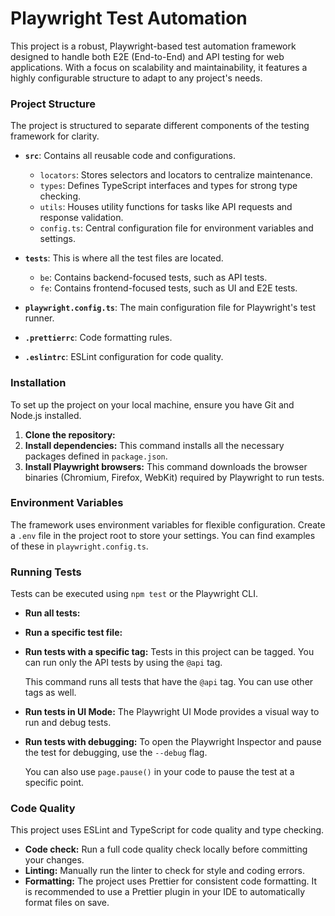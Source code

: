 # Playwright Test Automation

This project is a robust, Playwright-based test automation framework designed to handle both E2E (End-to-End) and API testing for web applications. With a focus on scalability and maintainability, it features a highly configurable structure to adapt to any project's needs.

### Project Structure

The project is structured to separate different components of the testing framework for clarity.

-   **`src`**: Contains all reusable code and configurations.

    -   `locators`: Stores selectors and locators to centralize maintenance.
    -   `types`: Defines TypeScript interfaces and types for strong type checking.
    -   `utils`: Houses utility functions for tasks like API requests and response validation.
    -   `config.ts`: Central configuration file for environment variables and settings.

-   **`tests`**: This is where all the test files are located.

    -   `be`: Contains backend-focused tests, such as API tests.
    -   `fe`: Contains frontend-focused tests, such as UI and E2E tests.

-   **`playwright.config.ts`**: The main configuration file for Playwright's test runner.
-   **`.prettierrc`**: Code formatting rules.
-   **`.eslintrc`**: ESLint configuration for code quality.

### Installation

To set up the project on your local machine, ensure you have Git and Node.js installed.

1.  **Clone the repository:**
2.  **Install dependencies:** This command installs all the necessary packages defined in `package.json`.
3.  **Install Playwright browsers:** This command downloads the browser binaries (Chromium, Firefox, WebKit) required by Playwright to run tests.

### Environment Variables

The framework uses environment variables for flexible configuration. Create a `.env` file in the project root to store your settings. You can find examples of these in `playwright.config.ts`.

### Running Tests

Tests can be executed using `npm test` or the Playwright CLI.

-   **Run all tests:**
-   **Run a specific test file:**
-   **Run tests with a specific tag:** Tests in this project can be tagged. You can run only the API tests by using the `@api` tag.

    This command runs all tests that have the `@api` tag. You can use other tags as well.

-   **Run tests in UI Mode:** The Playwright UI Mode provides a visual way to run and debug tests.
-   **Run tests with debugging:** To open the Playwright Inspector and pause the test for debugging, use the `--debug` flag.

    You can also use `page.pause()` in your code to pause the test at a specific point.

### Code Quality

This project uses ESLint and TypeScript for code quality and type checking.

-   **Code check:** Run a full code quality check locally before committing your changes.
-   **Linting:** Manually run the linter to check for style and coding errors.
-   **Formatting:** The project uses Prettier for consistent code formatting. It is recommended to use a Prettier plugin in your IDE to automatically format files on save.
